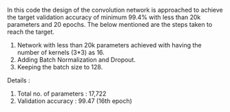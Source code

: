 In this code the design of the convolution network is approached to achieve the target validation accuracy of minimum 99.4% with less than 20k parameters and 20 epochs. The below mentioned are the steps taken to reach the target.

1. Network with less than 20k parameters achieved with having the number of kernels (3*3) as 16.
2. Adding Batch Normalization and Dropout.
3. Keeping the batch size to 128.

Details :

1. Total no. of parameters : 17,722
2. Validation accuracy : 99.47 (16th epoch)
